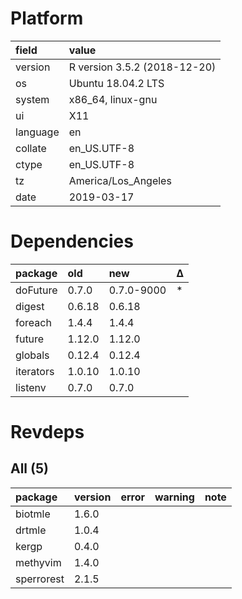 # Platform

|field    |value                        |
|:--------|:----------------------------|
|version  |R version 3.5.2 (2018-12-20) |
|os       |Ubuntu 18.04.2 LTS           |
|system   |x86_64, linux-gnu            |
|ui       |X11                          |
|language |en                           |
|collate  |en_US.UTF-8                  |
|ctype    |en_US.UTF-8                  |
|tz       |America/Los_Angeles          |
|date     |2019-03-17                   |

# Dependencies

|package   |old    |new        |Δ  |
|:---------|:------|:----------|:--|
|doFuture  |0.7.0  |0.7.0-9000 |*  |
|digest    |0.6.18 |0.6.18     |   |
|foreach   |1.4.4  |1.4.4      |   |
|future    |1.12.0 |1.12.0     |   |
|globals   |0.12.4 |0.12.4     |   |
|iterators |1.0.10 |1.0.10     |   |
|listenv   |0.7.0  |0.7.0      |   |

# Revdeps

## All (5)

|package    |version |error |warning |note |
|:----------|:-------|:-----|:-------|:----|
|biotmle    |1.6.0   |      |        |     |
|drtmle     |1.0.4   |      |        |     |
|kergp      |0.4.0   |      |        |     |
|methyvim   |1.4.0   |      |        |     |
|sperrorest |2.1.5   |      |        |     |

